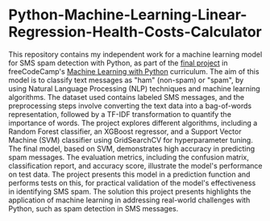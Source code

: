 # Python-Machine-Learning-Linear-Regression-Health-Costs-Calculator
This repository contains my independent work for a machine learning model for SMS spam detection with Python, as part of the [final project](https://www.freecodecamp.org/learn/machine-learning-with-python/machine-learning-with-python-projects/neural-network-sms-text-classifier) in freeCodeCamp's [Machine Learning with Python](https://www.freecodecamp.org/learn/machine-learning-with-python/#machine-learning-with-python-projects) curriculum. The aim of this model is to classify text messages as "ham" (non-spam) or "spam", by using Natural Language Processing (NLP) techniques and machine learning algorithms. The dataset used contains labeled SMS messages, and the preprocessing steps involve converting the text data into a bag-of-words representation, followed by a TF-IDF transformation to quantify the importance of words. The project explores different algorithms, including a Random Forest classifier, an XGBoost regressor, and a Support Vector Machine (SVM) classifier using GridSearchCV for hyperparameter tuning. The final model, based on SVM, demonstrates high accuracy in predicting spam messages. The evaluation metrics, including the confusion matrix, classification report, and accuracy score, illustrate the model's performance on test data. The project presents this model in a prediction function and performs tests on this, for practical validation of the model's effectiveness in identifying SMS spam. The solution this project presents highlights the application of machine learning in addressing real-world challenges with Python, such as spam detection in SMS messages.
